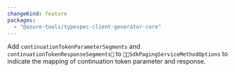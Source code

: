```yaml
---
changeKind: feature
packages:
  - "@azure-tools/typespec-client-generator-core"
---
```


Add `continuationTokenParameterSegments` and `continuationTokenResponseSegments` to `SdkPagingServiceMethodOptions` to indicate the mapping of continuation token parameter and response.